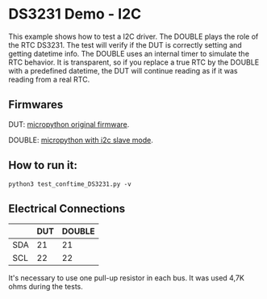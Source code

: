 # DS3231 Demo - I2C
This example shows how to test a I2C driver. The DOUBLE plays the role of the RTC DS3231. The test will verify if the DUT is correctly setting and getting datetime info. The DOUBLE uses an internal timer to simulate the RTC behavior. It is transparent, so if you replace a true RTC by the DOUBLE with a predefined datetime, the DUT will continue reading as if it was reading from a real RTC. 

## Firmwares
DUT: [micropython original firmware](http://micropython.org/download#esp32).

DOUBLE: [micropython with i2c slave mode](https://github.com/loboris/MicroPython_ESP32_psRAM_LoBo/wiki/firmwares).

## How to run it:
``` 
python3 test_conftime_DS3231.py -v
``` 

## Electrical Connections

|| DUT | DOUBLE
---- | ---- | ---- 
SDA | 21 | 21
SCL | 22 | 22


It's necessary to use one pull-up resistor in each bus. It was used 4,7K ohms during the tests.
